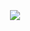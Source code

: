 
⠀⠀
⠀⠀⠀⠀
##### <p align="center">![](https://komarev.com/ghpvc/?username=trody&color=3f3f3f&label=herro?&style=flat)</p>
⠀⠀
⠀⠀
⠀⠀

